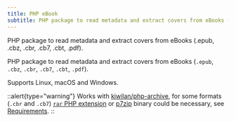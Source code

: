 ```yaml
---
title: PHP eBook
subtitle: PHP package to read metadata and extract covers from eBooks (.epub, .cbz, .cbr, .cb7, .cbt, .pdf).
---
```


PHP package to read metadata and extract covers from eBooks (.epub, .cbz, .cbr, .cb7, .cbt, .pdf).

<!--more-->

PHP package to read metadata and extract covers from eBooks (`.epub`, `.cbz`, `.cbr`, `.cb7`, `.cbt`, `.pdf`).

Supports Linux, macOS and Windows.

::alert{type="warning"}
Works with [kiwilan/php-archive](https://github.com/kiwilan/php-archive), for some formats (`.cbr` and `.cb7`) [`rar` PHP extension](https://github.com/cataphract/php-rar) or [p7zip](https://www.7-zip.org/) binary could be necessary, see [Requirements](#requirements).
::
